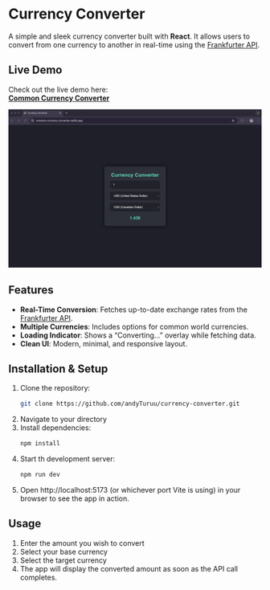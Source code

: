 # Currency Converter
A simple and sleek currency converter built with **React**. It allows users to convert from one currency to another in real-time using the [Frankfurter API](https://www.frankfurter.app/).

## Live Demo

Check out the live demo here:  
**[Common Currency Converter](https://common-currency-converter.netlify.app/)**

![Currency Converter Preview](./Screenshot1.png)  

## Features

- **Real-Time Conversion**: Fetches up-to-date exchange rates from the [Frankfurter API](https://www.frankfurter.app/).  
- **Multiple Currencies**: Includes options for common world currencies.  
- **Loading Indicator**: Shows a “Converting...” overlay while fetching data.  
- **Clean UI**: Modern, minimal, and responsive layout.

## Installation & Setup

1. Clone the repository:
   ```bash
   git clone https://github.com/andyTuruu/currency-converter.git
2. Navigate to your directory
3. Install dependencies: 
   ```bash
   npm install
4. Start th development server:
   ```bash
   npm run dev
5. Open http://localhost:5173 (or whichever port Vite is using) in your browser to see the app in action.

## Usage
1. Enter the amount you wish to convert
2. Select your base currency
3. Select the target currency
4. The app will display the converted amount as soon as the API call completes. 

